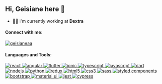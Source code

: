 <h2 align="left">Hi, Geisiane here 👋</h2>

- 👩‍💻 I'm currently working at **Dextra**

<h4 align="left">Connect with me:</h4>

<p align="left">
<a href="https://linkedin.com/in/geisianeaa" target="blank"><img align="center" src="https://img.shields.io/badge/LinkedIn-0077B5?style=for-the-badge&logo=linkedin&logoColor=white" alt="geisianeaa" /></a>
</p>
<h4 align="left">Languages and Tools:</h4>
<p align="left">
  <a href="https://reactjs.org/" target="_blank">
    <img
      src="https://img.shields.io/badge/React-20232A?style=for-the-badge&logo=react&logoColor=61DAFB"
      alt="react"
    />
  </a>
  <a href="https://angular.io" target="_blank">
    <img
      src="https://img.shields.io/badge/Angular-DD0031?style=for-the-badge&logo=angular&logoColor=white"
      alt="angular"
    />
  </a>
  <a href="https://flutter.dev" target="_blank">
    <img
      src="https://img.shields.io/badge/Flutter-02569B?style=for-the-badge&logo=flutter&logoColor=white"
      alt="flutter"
    />
  </a>
  <a href="https://ionicframework.com" target="_blank">
    <img
      src="https://img.shields.io/badge/Ionic-3880FF?style=for-the-badge&logo=ionic&logoColor=white"
      alt="ionic"
    />
  </a>
  <a href="https://www.typescriptlang.org/" target="_blank">
    <img
      src="https://img.shields.io/badge/TypeScript-007ACC?style=for-the-badge&logo=typescript&logoColor=white"
      alt="typescript"
    />
  </a>
  <a href="https://developer.mozilla.org/en-US/docs/Web/JavaScript"
    target="_blank">
    <img
      src="https://img.shields.io/badge/JavaScript-323330?style=for-the-badge&logo=javascript&logoColor=F7DF1E"
      alt="javascript"
    />
  </a>
  <a href="https://dart.dev" target="_blank">
    <img
      src="https://img.shields.io/badge/Dart-0175C2?style=for-the-badge&logo=dart&logoColor=white"
      alt="dart"
    />
  </a>
  <a href="https://nodejs.org" target="_blank">
    <img
      src="https://img.shields.io/badge/Node.js-339933?style=for-the-badge&logo=nodedotjs&logoColor=white"
      alt="nodejs"
    />
  </a>
  <a href="https://www.python.org" target="_blank">
    <img
      src="https://img.shields.io/badge/Python-3776AB?style=for-the-badge&logo=python&logoColor=white"
      alt="python"
    />
  </a>
  <a href="https://redux.js.org" target="_blank">
    <img
      src="https://img.shields.io/badge/Redux-593D88?style=for-the-badge&logo=redux&logoColor=white"
      alt="redux"
    />
  </a>
  <a href="https://www.w3.org/html/" target="_blank">
    <img
      src="https://img.shields.io/badge/HTML5-E34F26?style=for-the-badge&logo=html5&logoColor=white"
      alt="html5"
    />
  </a>
  <a href="https://www.w3schools.com/css/" target="_blank">
    <img
      src="https://img.shields.io/badge/CSS3-1572B6?style=for-the-badge&logo=css3&logoColor=white"
      alt="css3"
    />
  </a>
  <a href="https://sass-lang.com" target="_blank">
    <img
      src="https://img.shields.io/badge/Sass-CC6699?style=for-the-badge&logo=sass&logoColor=white"
      alt="sass"
    />
  </a>
    <a href="https://styled-components.com/" target="_blank">
    <img
      src="https://img.shields.io/badge/styled--components-DB7093?style=for-the-badge&logo=styled-components&logoColor=white"
      alt="styled components"
    />
  </a>
  <a href="https://getbootstrap.com" target="_blank">
    <img
      src="https://img.shields.io/badge/Bootstrap-563D7C?style=for-the-badge&logo=bootstrap&logoColor=white"
      alt="bootstrap"
    />
  </a>
    <a href="https://material-ui.com" target="_blank">
    <img
      src="https://img.shields.io/badge/Material--UI-0081CB?style=for-the-badge&logo=material-ui&logoColor=white"
      alt="material ui"
    />
  </a>
  <a href="https://jestjs.io" target="_blank">
    <img
      src="https://img.shields.io/badge/Jest-C21325?style=for-the-badge&logo=jest&logoColor=white"
      alt="jest"
    />
  </a>
  <a href="https://www.cypress.io" target="_blank">
    <img
      src="https://img.shields.io/badge/Cypress-17202C?style=for-the-badge&logo=cypress&logoColor=white"
      alt="cypress"
    />
  </a>
</p>

